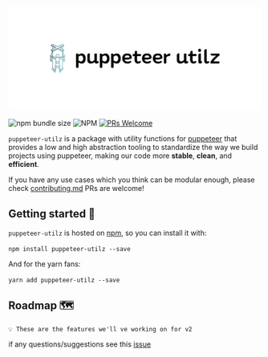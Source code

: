 ![Library logo](logo.png)

![npm bundle size](https://img.shields.io/bundlephobia/minzip/puppeteer-utilz?label=minified%20size)
![NPM](https://img.shields.io/npm/l/puppeteer-utilz)
[![PRs Welcome](https://img.shields.io/badge/PRs-welcome-brightgreen.svg?style=flat-square)](http://makeapullrequest.com)

`puppeteer-utilz` is a package with utility functions for [puppeteer](https://github.com/puppeteer/puppeteer) that provides a low and high abstraction tooling to standardize the way we build projects using puppeteer, making our code more **stable**, **clean**, and **efficient**.

If you have any use cases which you think can be modular enough, please check [contributing.md](./CONTRIBUTING.md) PRs are welcome!

## Getting started 🔧

`puppeteer-utilz` is hosted on [npm](https://www.npmjs.com/package/puppeteer-utilz), so you can install it with:

`npm install puppeteer-utilz --save`

And for the yarn fans:

`yarn add puppeteer-utilz --save`

## Roadmap 🗺

```
💡 These are the features we'll ve working on for v2
```

if any questions/suggestions see this [issue](https://github.com/angel-rs/puppeteer-utilz/issues/2)


<!-- ## Documentation

WIP, PRs welcome!

## Available functions ♦️

| name | description | documentation | tests |
| ---- | ----------- | ------------- | ----- |
| noop | `noop` operation | ❌ | ✔️ |
| delay | wait for `x` ms | ❌ | ❌ |
| click-in-sel | click on a element that matches the passed selector | ❌ | ❌ |
| type-in-sel-val | type on a element that matches the passed selector | ❌ | ❌ | -->
